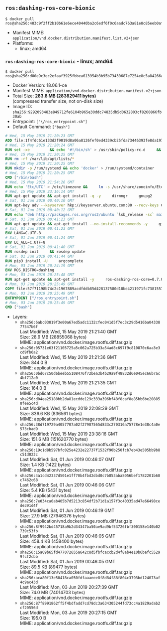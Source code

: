 ## `ros:dashing-ros-core-bionic`

```console
$ docker pull ros@sha256:483c9f2ff2b10b61e6ece40440ba2c6edf6f0c6aadc763a81e8c85eeb0afbbdc
```

-	Manifest MIME: `application/vnd.docker.distribution.manifest.list.v2+json`
-	Platforms:
	-	linux; amd64

### `ros:dashing-ros-core-bionic` - linux; amd64

```console
$ docker pull ros@sha256:d80e9c3ec2efaaf3925fbbea613954b3b95b73430687e7254e8c5a84266ad04b
```

-	Docker Version: 18.06.1-ce
-	Manifest MIME: `application/vnd.docker.distribution.manifest.v2+json`
-	Total Size: **283.8 MB (283829411 bytes)**  
	(compressed transfer size, not on-disk size)
-	Image ID: `sha256:9292093483e849712fe6104b965e30ddc74835db5d0632803cf8260866fb30ab`
-	Entrypoint: `["\/ros_entrypoint.sh"]`
-	Default Command: `["bash"]`

```dockerfile
# Wed, 15 May 2019 21:20:23 GMT
ADD file:1f4fdc61e133d2f9019d8a06a8126fef0ed4339cb25fda73446393fe8da197c5 in / 
# Wed, 15 May 2019 21:20:24 GMT
RUN set -xe 		&& echo '#!/bin/sh' > /usr/sbin/policy-rc.d 	&& echo 'exit 101' >> /usr/sbin/policy-rc.d 	&& chmod +x /usr/sbin/policy-rc.d 		&& dpkg-divert --local --rename --add /sbin/initctl 	&& cp -a /usr/sbin/policy-rc.d /sbin/initctl 	&& sed -i 's/^exit.*/exit 0/' /sbin/initctl 		&& echo 'force-unsafe-io' > /etc/dpkg/dpkg.cfg.d/docker-apt-speedup 		&& echo 'DPkg::Post-Invoke { "rm -f /var/cache/apt/archives/*.deb /var/cache/apt/archives/partial/*.deb /var/cache/apt/*.bin || true"; };' > /etc/apt/apt.conf.d/docker-clean 	&& echo 'APT::Update::Post-Invoke { "rm -f /var/cache/apt/archives/*.deb /var/cache/apt/archives/partial/*.deb /var/cache/apt/*.bin || true"; };' >> /etc/apt/apt.conf.d/docker-clean 	&& echo 'Dir::Cache::pkgcache ""; Dir::Cache::srcpkgcache "";' >> /etc/apt/apt.conf.d/docker-clean 		&& echo 'Acquire::Languages "none";' > /etc/apt/apt.conf.d/docker-no-languages 		&& echo 'Acquire::GzipIndexes "true"; Acquire::CompressionTypes::Order:: "gz";' > /etc/apt/apt.conf.d/docker-gzip-indexes 		&& echo 'Apt::AutoRemove::SuggestsImportant "false";' > /etc/apt/apt.conf.d/docker-autoremove-suggests
# Wed, 15 May 2019 21:20:25 GMT
RUN rm -rf /var/lib/apt/lists/*
# Wed, 15 May 2019 21:20:25 GMT
RUN mkdir -p /run/systemd && echo 'docker' > /run/systemd/container
# Wed, 15 May 2019 21:20:25 GMT
CMD ["/bin/bash"]
# Wed, 15 May 2019 21:54:26 GMT
RUN echo 'Etc/UTC' > /etc/timezone &&     ln -s /usr/share/zoneinfo/Etc/UTC /etc/localtime &&     apt-get update && apt-get install -q -y tzdata && rm -rf /var/lib/apt/lists/*
# Wed, 15 May 2019 23:16:14 GMT
RUN apt-get update && apt-get install -q -y     dirmngr     gnupg2     lsb-release     python3-pip     && rm -rf /var/lib/apt/lists/*
# Sat, 01 Jun 2019 00:40:10 GMT
RUN apt-key adv --keyserver hkp://keyserver.ubuntu.com:80 --recv-keys C1CF6E31E6BADE8868B172B4F42ED6FBAB17C654
# Sat, 01 Jun 2019 00:40:12 GMT
RUN echo "deb http://packages.ros.org/ros2/ubuntu `lsb_release -sc` main" > /etc/apt/sources.list.d/ros2-latest.list
# Sat, 01 Jun 2019 00:41:23 GMT
RUN apt-get update && apt-get install --no-install-recommends -y     git     python3-colcon-common-extensions     python3-rosdep     python3-vcstool     && rm -rf /var/lib/apt/lists/*
# Sat, 01 Jun 2019 00:41:23 GMT
ENV LANG=C.UTF-8
# Sat, 01 Jun 2019 00:41:24 GMT
ENV LC_ALL=C.UTF-8
# Sat, 01 Jun 2019 00:41:40 GMT
RUN rosdep init     && rosdep update
# Sat, 01 Jun 2019 00:41:44 GMT
RUN pip3 install -U     argcomplete
# Mon, 03 Jun 2019 20:24:19 GMT
ENV ROS_DISTRO=dashing
# Mon, 03 Jun 2019 20:25:48 GMT
RUN apt-get update && apt-get install -y     ros-dashing-ros-core=0.7.0-1*     && rm -rf /var/lib/apt/lists/*
# Mon, 03 Jun 2019 20:25:49 GMT
COPY file:57f71198b74c2c1967889acdfddb85d428137580d18be4211971fc7381557b6c in / 
# Mon, 03 Jun 2019 20:25:49 GMT
ENTRYPOINT ["/ros_entrypoint.sh"]
# Mon, 03 Jun 2019 20:25:49 GMT
CMD ["bash"]
```

-	Layers:
	-	`sha256:6abc03819f3e00a67ed5adc1132cfec041d5f7ec3c29d5416ba0433877547b6f`  
		Last Modified: Wed, 15 May 2019 21:21:40 GMT  
		Size: 28.9 MB (28855068 bytes)  
		MIME: application/vnd.docker.image.rootfs.diff.tar.gzip
	-	`sha256:05731e63f21105725a5c062a725b33a54ad8c697f9c810870c6aa3e3cd9fb6a2`  
		Last Modified: Wed, 15 May 2019 21:21:36 GMT  
		Size: 844.0 B  
		MIME: application/vnd.docker.image.rootfs.diff.tar.gzip
	-	`sha256:0bd67c50d6beeb55108476f72bea3b4b29a9f48832d6e045ec66b7ac4bf712a0`  
		Last Modified: Wed, 15 May 2019 21:21:35 GMT  
		Size: 164.0 B  
		MIME: application/vnd.docker.image.rootfs.diff.tar.gzip
	-	`sha256:d04ea25188bb2da81ecdde129c333a396bf48f8caf8e85bb6be208850fee5c4d`  
		Last Modified: Wed, 15 May 2019 22:08:29 GMT  
		Size: 836.6 KB (836561 bytes)  
		MIME: application/vnd.docker.image.rootfs.diff.tar.gzip
	-	`sha256:38d719729a4057707a02f27987565d833c270316a75778e1e38c4a0e573cbad9`  
		Last Modified: Wed, 15 May 2019 23:38:16 GMT  
		Size: 151.6 MB (151620770 bytes)  
		MIME: application/vnd.docker.image.rootfs.diff.tar.gzip
	-	`sha256:19c1d8b597bfc025e4232e22737f1532f90b250fcb7eb43e505bb9b8c51d023c`  
		Last Modified: Sat, 01 Jun 2019 00:46:07 GMT  
		Size: 1.4 KB (1422 bytes)  
		MIME: application/vnd.docker.image.rootfs.diff.tar.gzip
	-	`sha256:4a1cd42337d501e1ff70b4fbd2dbd0c7b853aba8056bef1782201b68c7462c68`  
		Last Modified: Sat, 01 Jun 2019 00:46:06 GMT  
		Size: 5.4 KB (5431 bytes)  
		MIME: application/vnd.docker.image.rootfs.diff.tar.gzip
	-	`sha256:7e034ca0ab405b7d5213c854df2b71d1a157f3c40335ad47e66498cede391d4f`  
		Last Modified: Sat, 01 Jun 2019 00:46:19 GMT  
		Size: 27.9 MB (27946376 bytes)  
		MIME: application/vnd.docker.image.rootfs.diff.tar.gzip
	-	`sha256:8f9942bd45718a9b2d34347ba50ae9ad9bf53726fbf300158e140b02739c53fb`  
		Last Modified: Sat, 01 Jun 2019 00:46:05 GMT  
		Size: 458.4 KB (458400 bytes)  
		MIME: application/vnd.docker.image.rootfs.diff.tar.gzip
	-	`sha256:15a09b65fd477072655a642c8d5fbfcaccb2d4f8ab4e10b6bafc55299fcf2cbb`  
		Last Modified: Sat, 01 Jun 2019 00:46:05 GMT  
		Size: 89.5 KB (89477 bytes)  
		MIME: application/vnd.docker.image.rootfs.diff.tar.gzip
	-	`sha256:aca80f13e50418ca050fdfaaaeee8f8d84f88f804c3793bd124073af4c9ac43d`  
		Last Modified: Mon, 03 Jun 2019 20:27:39 GMT  
		Size: 74.0 MB (74014703 bytes)  
		MIME: application/vnd.docker.image.rootfs.diff.tar.gzip
	-	`sha256:87f8991862ff5f4bdfadd7cd78dc3a634305244fd73cc4a1829adab2cf20556d`  
		Last Modified: Mon, 03 Jun 2019 20:27:15 GMT  
		Size: 195.0 B  
		MIME: application/vnd.docker.image.rootfs.diff.tar.gzip

